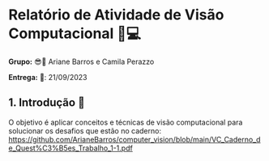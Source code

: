 # Relatório de Atividade de Visão Computacional :mag_right::computer:

**Grupo:** :sunglasses::space_invader: Ariane Barros e Camila Perazzo

**Entrega:** :calendar:: 21/09/2023

## 1. Introdução :rocket:

O objetivo é aplicar conceitos e técnicas de visão computacional para solucionar os desafios que estão no caderno: https://github.com/ArianeBarros/computer_vision/blob/main/VC_Caderno_de_Quest%C3%B5es_Trabalho_1-1.pdf

